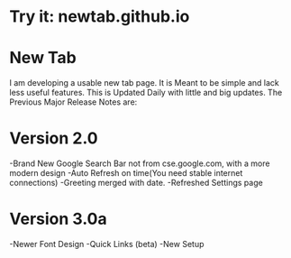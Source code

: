 # Try it: newtab.github.io
# New Tab
I am developing a usable new tab page. It is Meant to be simple and lack less useful features. This is Updated Daily with little and big updates. 
The Previous Major Release Notes are:
# Version 2.0
-Brand New Google Search Bar not from cse.google.com, with a more modern design
-Auto Refresh on time(You need stable internet connections)
-Greeting merged with date.
-Refreshed Settings page
# Version 3.0a
-Newer Font Design
-Quick Links (beta)
-New Setup
